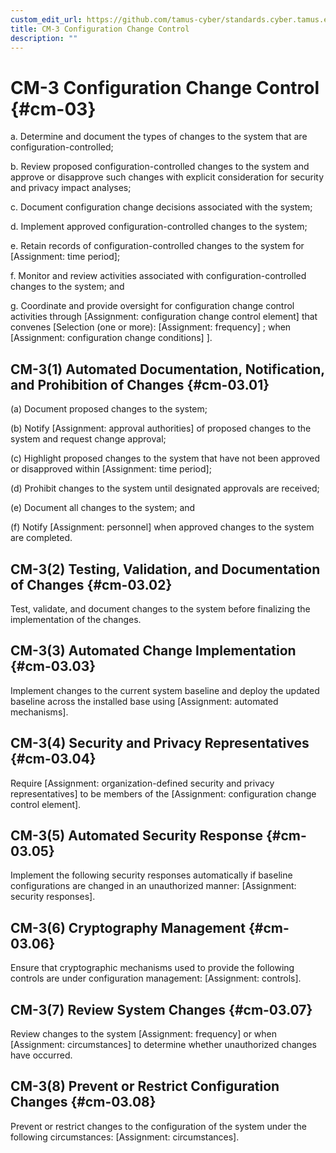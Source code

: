 ```yaml
---
custom_edit_url: https://github.com/tamus-cyber/standards.cyber.tamus.edu/tree/main/content/tamus.edu/TAMUS_profile.xml
title: CM-3 Configuration Change Control
description: ""
---
```


# CM-3 Configuration Change Control {#cm-03}

a. Determine and document the types of changes to the system that are configuration-controlled;

b. Review proposed configuration-controlled changes to the system and approve or disapprove such changes with explicit consideration for security and privacy impact analyses;

c. Document configuration change decisions associated with the system;

d. Implement approved configuration-controlled changes to the system;

e. Retain records of configuration-controlled changes to the system for [Assignment: time period];

f. Monitor and review activities associated with configuration-controlled changes to the system; and

g. Coordinate and provide oversight for configuration change control activities through [Assignment: configuration change control element] that convenes [Selection (one or more): 
                  [Assignment: frequency]
               ; when [Assignment: configuration change conditions]
               ].

## CM-3(1) Automated Documentation, Notification, and Prohibition of Changes {#cm-03.01}

(a) Document proposed changes to the system;

(b) Notify [Assignment: approval authorities] of proposed changes to the system and request change approval;

(c) Highlight proposed changes to the system that have not been approved or disapproved within [Assignment: time period];

(d) Prohibit changes to the system until designated approvals are received;

(e) Document all changes to the system; and

(f) Notify [Assignment: personnel] when approved changes to the system are completed.

## CM-3(2) Testing, Validation, and Documentation of Changes {#cm-03.02}

Test, validate, and document changes to the system before finalizing the implementation of the changes.

## CM-3(3) Automated Change Implementation {#cm-03.03}

Implement changes to the current system baseline and deploy the updated baseline across the installed base using [Assignment: automated mechanisms].

## CM-3(4) Security and Privacy Representatives {#cm-03.04}

Require [Assignment: organization-defined security and privacy representatives] to be members of the [Assignment: configuration change control element].

## CM-3(5) Automated Security Response {#cm-03.05}

Implement the following security responses automatically if baseline configurations are changed in an unauthorized manner: [Assignment: security responses].

## CM-3(6) Cryptography Management {#cm-03.06}

Ensure that cryptographic mechanisms used to provide the following controls are under configuration management: [Assignment: controls].

## CM-3(7) Review System Changes {#cm-03.07}

Review changes to the system [Assignment: frequency] or when [Assignment: circumstances] to determine whether unauthorized changes have occurred.

## CM-3(8) Prevent or Restrict Configuration Changes {#cm-03.08}

Prevent or restrict changes to the configuration of the system under the following circumstances: [Assignment: circumstances].

